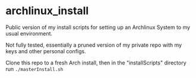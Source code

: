 # archlinux_install
Public version of my install scripts for setting up an Archlinux System to my usual environment. 

Not fully tested, essentially a pruned version of my private repo with my keys and other personal configs. 

Clone this repo to a fresh Arch install, then in the "installScripts" directory run `./masterInstall.sh`
